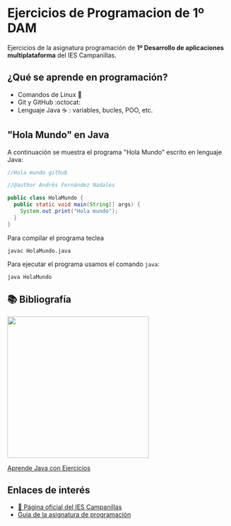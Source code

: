 # Ejercicios de Programacion de 1º DAM

Ejercicios de la asignatura programación de **1º Desarrollo de aplicaciones
 multiplataforma** del IES Campanillas.

## ¿Qué se aprende en programación?

* Comandos de Linux :penguin:
* Git y GitHub :octocat:
* Lenguaje Java :coffee: : variables, bucles, POO, etc.

## "Hola Mundo" en Java

A continuación se muestra el programa "Hola Mundo" escrito en lenguaje Java:

```java
//Hola mundo github

//@author Andrés Fernández Nadales

public class HolaMundo {
  public static void main(String[] args) {
    System.out.print("Hola mundo");
  }
}
```
Para compilar el programa teclea 

```console
javac HolaMundo.java
```
Para ejecutar el programa usamos el comando `java`:

```console
java HolaMundo
```

## :books: Bibliografía

<img src="Ejercicios/Imagenes/aprendejava.jpeg" width="320px">

[Aprende Java con Ejercicios](https://leanpub.com/aprendejava/)

## Enlaces de interés

* [:school: Página oficial del IES Campanillas](http://iescampanillas.com/)
* [Guía de la asignatura de programación](https://github.com/LuisJoseSanchez/programacion)

